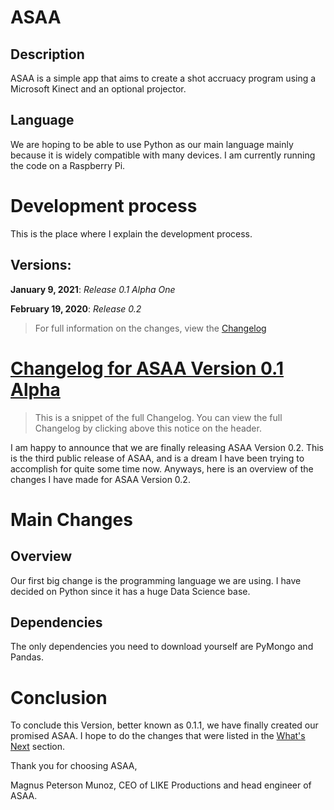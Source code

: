 # ASAA

## Description
ASAA is a simple app that aims to create a shot accruacy program using a Microsoft Kinect and an optional projector.

## Language
We are hoping to be able to use Python as our main language mainly because it is widely compatible with many devices. I am currently running the code on a Raspberry Pi.

# Development process
This is the place where I explain the development process.

## Versions:

**January 9, 2021**: *Release 0.1 Alpha One*

**February 19, 2020**: *Release 0.2* 


>For full information on the changes, view the [Changelog](/Changelog)

# [Changelog for ASAA Version 0.1 Alpha](/Changelog/V0.2.md##Message)

>This is a snippet of the full Changelog. You can view the full Changelog by clicking above this notice on the header. 

I am happy to announce that we are finally releasing ASAA Version 0.2. This is the third public release of ASAA, and is a dream I have been trying to accomplish for quite some time now. Anyways, here is an overview of the changes I have made for ASAA Version 0.2. 
# Main Changes

## Overview
Our first big change is the programming language we are using. I have decided on Python since it has a huge Data Science base.

## Dependencies
The only dependencies you need to download yourself are PyMongo and Pandas.

# Conclusion
To conclude this Version, better known as 0.1.1, we have finally created our promised ASAA. I hope to do the changes that were listed in the [What's Next](/Changelog/V0.2.md#What's-Next) section.

Thank you for choosing ASAA,

Magnus Peterson Munoz, CEO of LIKE Productions and head engineer of ASAA.